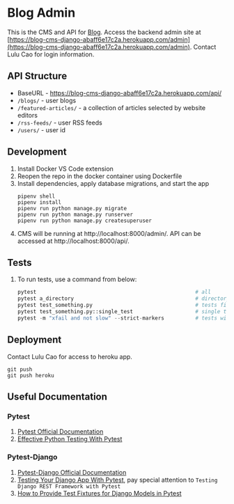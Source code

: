 # Blog Admin
This is the CMS and API for [Blog](https://github.com/lulu-cao/blog). Access the backend admin site at [https://blog-cms-django-abaff6e17c2a.herokuapp.com/admin](https://blog-cms-django-abaff6e17c2a.herokuapp.com/admin). Contact Lulu Cao for login information.

## API Structure
* BaseURL - https://blog-cms-django-abaff6e17c2a.herokuapp.com/api/
* `/blogs/` - user blogs
* `/featured-articles/` - a collection of articles selected by website editors
* `/rss-feeds/` - user RSS feeds
* `/users/` - user id

## Development
1. Install Docker VS Code extension
2. Reopen the repo in the docker container using Dockerfile
3. Install dependencies, apply database migrations, and start the app
    ```
    pipenv shell
    pipenv install
    pipenv run python manage.py migrate
    pipenv run python manage.py runserver
    pipenv run python manage.py createsuperuser
    ```
4. CMS will be running at http://localhost:8000/admin/. API can be accessed at http://localhost:8000/api/.

## Tests
1. To run tests, use a command from below:
    ```python
    pytest                                                   # all 
    pytest a_directory                                       # directory
    pytest test_something.py                                 # tests file
    pytest test_something.py::single_test                    # single test function
    pytest -m "xfail and not slow" --strict-markers          # tests with Marks
    ``` 

## Deployment
Contact Lulu Cao for access to heroku app.
```
git push
git push heroku
```

## Useful Documentation
### Pytest
1. [Pytest Official Documentation](https://docs.pytest.org/en/stable/getting-started.html#get-started)
2. [Effective Python Testing With Pytest](https://realpython.com/pytest-python-testing/)

### Pytest-Django
1. [Pytest-Django Official Documentation](https://pytest-django.readthedocs.io/en/stable/)
2. [Testing Your Django App With Pytest](https://djangostars.com/blog/django-pytest-testing/), pay special attention to `Testing Django REST Framework with Pytest`
3. [How to Provide Test Fixtures for Django Models in Pytest](https://realpython.com/django-pytest-fixtures/)